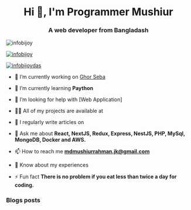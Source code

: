 <h1 align="center">Hi 👋, I'm Programmer Mushiur</h1>
<h3 align="center">A web developer from Bangladash</h3>

<p align="left"> <img src="https://komarev.com/ghpvc/?username=infobijoy&label=Profile%20views&color=0e75b6&style=flat" alt="infobijoy" /> </p>

<p align="left"> <a href="https://github.com/ryo-ma/github-profile-trophy"><img src="https://github-profile-trophy.vercel.app/?username=infobijoy" alt="infobijoy" /></a> </p>

<p align="left"> <a href="https://twitter.com/infobijoydas" target="blank"><img src="https://img.shields.io/twitter/follow/infobijoydas?logo=twitter&style=for-the-badge" alt="infobijoydas" /></a> </p>

- 🔭 I’m currently working on [Ghor Seba](https://ghorseba.com/)

- 🌱 I’m currently learning **Paython**

- 🤝 I’m looking for help with [Web Application]

- 👨‍💻 All of my projects are available at 

- 📝 I regularly write articles on 

- 💬 Ask me about **React, NextJS, Redux, Express, NestJS, PHP, MySql, MongoDB, Docker and AWS.**

- 📫 How to reach me **mdmushiurrahman.jk@gmail.com**

- 📄 Know about my experiences 

- ⚡ Fun fact **There is no problem if you eat less than twice a day for coding.**

### Blogs posts



